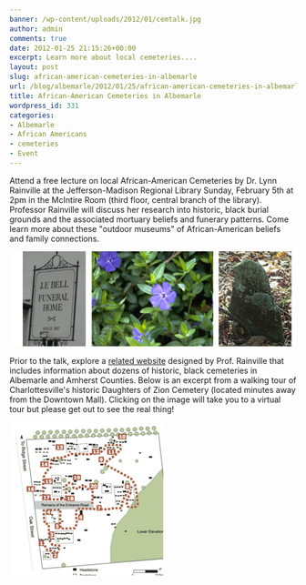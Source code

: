 ```yaml
---
banner: /wp-content/uploads/2012/01/cemtalk.jpg
author: admin
comments: true
date: 2012-01-25 21:15:26+00:00
excerpt: Learn more about local cemeteries....
layout: post
slug: african-american-cemeteries-in-albemarle
url: /blog/albemarle/2012/01/25/african-american-cemeteries-in-albemarle/
title: African-American Cemeteries in Albemarle
wordpress_id: 331
categories:
- Albemarle
- African Americans
- cemeteries
- Event
---
```


Attend a free lecture on local African-American Cemeteries by Dr. Lynn Rainville at the Jefferson-Madison Regional Library Sunday, February 5th at 2pm in the McIntire Room (third floor, central branch of the library). Professor Rainville will discuss her research into historic, black burial grounds and the associated mortuary beliefs and funerary patterns. Come learn more about these "outdoor museums" of African-American beliefs and family connections.





![](/wp-content/uploads/2012/01/cemtalk.jpg)



Prior to the talk, explore a [related website](http://www2.vcdh.virginia.edu/cem/) designed by Prof. Rainville that includes information about dozens of historic, black cemeteries in Albemarle and Amherst Counties. Below is an excerpt from a walking tour of Charlottesville's historic Daughters of Zion Cemetery (located minutes away from the Downtown Mall). Clicking on the image will take you to a virtual tour but please get out to see the real thing!


![](/wp-content/uploads/2012/01/doz_wakingtour2.jpg)


